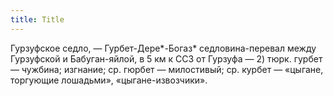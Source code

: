 ```yaml
---
title: Title
---
```


Гурзуфское седло, — Гурбет-Дере*-Богаз* седловина-перевал между Гурзуфской и
Бабуган-яйлой, в 5 км к ССЗ от Гурзуфа — 2) тюрк. гурбет — чужбина; изгнание;
ср. гюрбет — милостивый; ср. курбет — «цыгане, торгующие лошадьми»,
«цыгане-извозчики».
